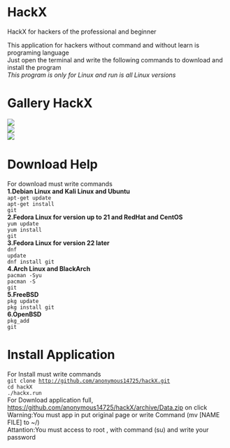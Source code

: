 # HackX
HackX for hackers of the professional and beginner<br>

This application for hackers without command and without learn is programing language<br>
Just open the terminal and write the following commands to download and install the program<br>
<i>This program is only for Linux and run is all Linux versions</i>
# Gallery HackX
 <img src=http://uupload.ir/files/92fl_screenshot_from_2019-07-18_19-56-43.png></img><br>
 <img src=http://uupload.ir/files/a584_screenshot_from_2019-07-18_19-53-04.png></img><br>
 <img src=http://uupload.ir/files/pvee_screenshot_from_2019-07-18_19-56-14.png></img>
# Download Help
For download must write commands<br>
<b>1.Debian Linux and Kali Linux and Ubuntu</b><br>
<code>apt-get update</code><br>
<code>apt-get install git</code><br>
<b>2.Fedora Linux for version up to 21 and RedHat and CentOS</b><br>
<code>yum update</code><br>
<code>yum install git</code><br>
<b>3.Fedora Linux for version 22 later </b><br>
<code>dnf update</code><br>
<code>dnf install git</code><br>
<b>4.Arch Linux and BlackArch</b><br>
<code>pacman -Syu</code><br>
<code>pacman -S git</code><br>
<b>5.FreeBSD</b><br>
<code>pkg update</code><br>
<code>pkg install git</code><br>
<b>6.OpenBSD</b><br>
<code>pkg_add git</code><br>
# Install Application
For Install must write commands<br>
<code>git clone http://github.com/anonymous14725/hackX.git</code><br>
<code>cd hackX</code><br>
<code>./hackx.run</code><br>
For Download application full, https://github.com/anonymous14725/hackX/archive/Data.zip on click<br>
Warning:You must app in put original page or write Command (mv [NAME FILE] to ~/) <br>
Attantion:You must access to root , with command (su) and write your password

